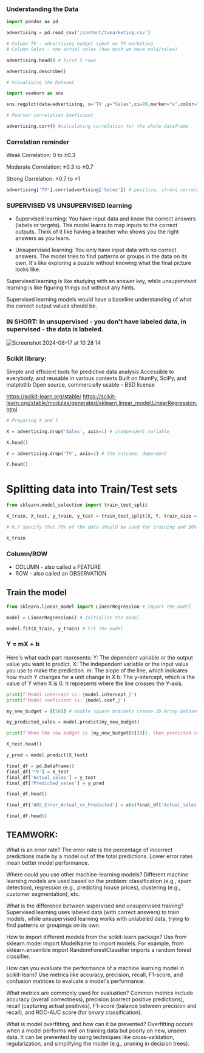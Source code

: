 ### Understanding the Data

```py
import pandas as pd
```
```py
advertising = pd.read_csv('/content/tvmarketing.csv')

# Column TV - advertising budget spent on TV marketing 
# Column Sales - the actual sales (how much we have sold/sales)
```
```py
advertising.head() # first 5 rows
```
```py
advertising.describe()
```
```py
# Visualising the Dataset

import seaborn as sns
```
```py
sns.regplot(data=advertising, x='TV',y="Sales",ci=99,marker="x",color="black",line_kws=dict(color="green"))
```
```py
# Pearson correlation koeficient

advertising.corr() #calculating correlation for the whole dataframe
```
### Correlation reminder

Weak Correlation: 0 to ±0.3

Moderate Correlation: ±0.3 to ±0.7

Strong Correlation: ±0.7 to ±1


```py
advertising['TV'].corr(advertising['Sales']) # positive, strong correlation
```
### SUPERVISED VS UNSUPERVISED learning

* Supervised learning: You have input data and know the correct answers (labels or targets). The model learns to map inputs to the correct outputs. Think of it like having a teacher who shows you the right answers as you learn.

* Unsupervised learning: You only have input data with no correct answers. The model tries to find patterns or groups in the data on its own. It's like exploring a puzzle without knowing what the final picture looks like.

Supervised learning is like studying with an answer key, while unsupervised learning is like figuring things out without any hints.

Supervised learning models would have a baseline understanding of what the correct output values should be.

### IN SHORT: In unsupervised - you don't have labeled data, in supervised - the data is labeled. 

![Screenshot 2024-08-17 at 10 28 14](https://github.com/user-attachments/assets/b639e483-89f0-4785-9fdb-4d73670d2d7d)

### Scikit library:
Simple and efficient tools for predictive data analysis
Accessible to everybody, and reusable in various contexts
Built on NumPy, SciPy, and matplotlib
Open source, commercially usable - BSD license

https://scikit-learn.org/stable/
https://scikit-learn.org/stable/modules/generated/sklearn.linear_model.LinearRegression.html

```py
# Preparing X and Y 

X = advertising.drop('Sales', axis=1) # independent variable 

X.head()
```
```py
Y = advertising.drop('TV', axis=1) # the outcome, dependent

Y.head()
```

# Splitting data into Train/Test sets

```py
from sklearn.model_selection import train_test_split
```
```py
X_train, X_test, y_train, y_test = train_test_split(X, Y, train_size = 0.7) # usually X is written as capital letter and y as lower case.

# 0.7 specify that 70% of the data should be used for training and 30% for testing.

X_train
```
### Column/ROW
* COLUMN - also called a FEATURE
* ROW - also called an OBSERVATION

## Train the model 

```py
from sklearn.linear_model import LinearRegression # Import the model
```
```py
model = LinearRegression() # Initialize the model
```
```py
model.fit(X_train, y_train) # Fit the model
```

### Y = mX + b

Here's what each part represents:
Y: The dependent variable or the output value you want to predict.
X: The independent variable or the input value you use to make the prediction.
m: The slope of the line, which indicates how much Y changes for a unit change in X
b: The y-intercept, which is the value of Y when X is 0. It represents where the line crosses the Y-axis.

```py
print(f'Model intercept is: {model.intercept_}')
print(f'Model coeficient is: {model.coef_}')
```
```py
my_new_budget = [[50]] # double square brackets create 2D Array Dataset

my_predicted_sales = model.predict(my_new_budget)

print(f'When the new budget is {my_new_budget[0][0]}, then predicted sales are: {round (my_predicted_sales[0][0])}') # the [0][0] gets rid of the double [[]]

X_test.head()
```
```py
y_pred = model.predict(X_test)
```
```py
final_df = pd.DataFrame()
final_df['TV'] = X_test
final_df['Actual_sales'] = y_test
final_df['Predicted_sales'] = y_pred

final_df.head()
```
```py
final_df['ABS_Error_Actual_vs_Predicted'] = abs(final_df['Actual_sales']-final_df['Predicted_sales'])
```
```py
final_df.head()
```


## TEAMWORK:

What is an error rate?
The error rate is the percentage of incorrect predictions made by a model out of the total predictions. Lower error rates mean better model performance.

Where could you use other machine-learning models?
Different machine learning models are used based on the problem: classification (e.g., spam detection), regression (e.g., predicting house prices), clustering (e.g., customer segmentation), etc.

What is the difference between supervised and unsupervised training?
Supervised learning uses labeled data (with correct answers) to train models, while unsupervised learning works with unlabeled data, trying to find patterns or groupings on its own.

How to import different models from the scikit-learn package?
Use from sklearn.model import ModelName to import models. For example, from sklearn.ensemble import RandomForestClassifier imports a random forest classifier.

How can you evaluate the performance of a machine learning model in scikit-learn?
Use metrics like accuracy, precision, recall, F1-score, and confusion matrices to evaluate a model's performance.

What metrics are commonly used for evaluation?
Common metrics include accuracy (overall correctness), precision (correct positive predictions), recall (capturing actual positives), F1-score (balance between precision and recall), and ROC-AUC score (for binary classification).

What is model overfitting, and how can it be prevented?
Overfitting occurs when a model performs well on training data but poorly on new, unseen data. It can be prevented by using techniques like cross-validation, regularization, and simplifying the model (e.g., pruning in decision trees).
